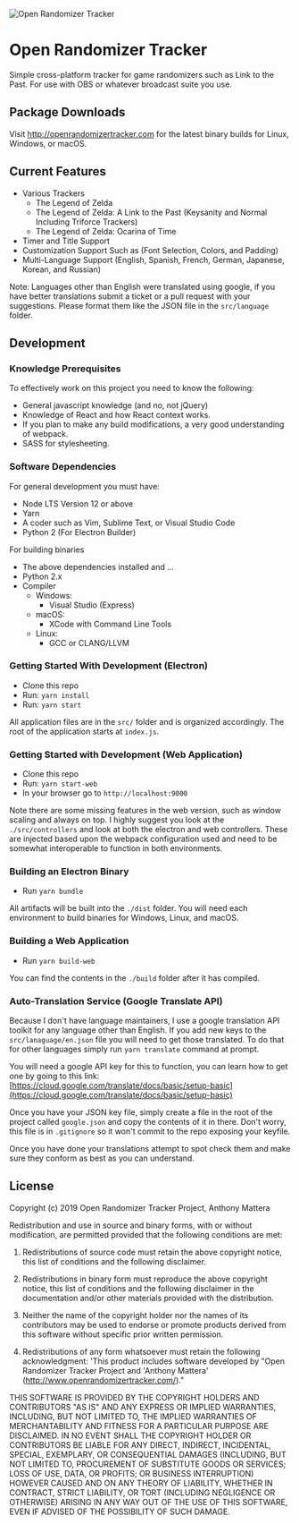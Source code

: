
![Open Randomizer Tracker](http://openrandomizertracker.com/images/logo-github.png)

# Open Randomizer Tracker
Simple cross-platform tracker for game randomizers such as Link to the Past. For use with OBS or whatever broadcast suite you use. 

## Package Downloads
Visit http://openrandomizertracker.com for the latest binary builds for Linux, Windows, or macOS.

## Current Features
- Various Trackers
    - The Legend of Zelda
    - The Legend of Zelda: A Link to the Past (Keysanity and Normal Including Triforce Trackers)
    - The Legend of Zelda: Ocarina of Time
- Timer and Title Support
- Customization Support Such as (Font Selection, Colors, and Padding)
- Multi-Language Support (English, Spanish, French, German, Japanese, Korean, and Russian)

Note: Languages other than English were translated using google, if you have better translations submit a ticket or a pull request with your suggestions. Please format them like the JSON file in the `src/language` folder.

## Development
### Knowledge Prerequisites 
To effectively work on this project you need to know the following:

 - General javascript knowledge (and no, not jQuery)
 - Knowledge of React and how React context works.
 - If you plan to make any build modifications, a very good understanding of webpack.
 - SASS for stylesheeting.

### Software Dependencies
For general development you must have:
 - Node LTS Version 12 or above
 - Yarn
 - A coder such as Vim, Sublime Text, or Visual Studio Code
 - Python 2 (For Electron Builder)

For building binaries
 - The above dependencies installed and ...
 - Python 2.x
 - Compiler
     - Windows:
         - Visual Studio (Express)
    - macOS:
        - XCode with Command Line Tools
    - Linux:
        - GCC or CLANG/LLVM

### Getting Started With Development (Electron)

 - Clone this repo
 - Run: `yarn install`
 - Run: `yarn start`

All application files are in the `src/` folder and is organized accordingly. The root of the application starts at `index.js`.

### Getting Started with Development (Web Application)
 - Clone this repo
 - Run: `yarn start-web`
 - In your browser go to `http://localhost:9000`

Note there are some missing features in the web version, such as window scaling and always on top. I highly suggest you look at the `./src/controllers` and look at both the electron and web controllers. These are injected based upon the webpack configuration used and need to be somewhat interoperable to function in both environments.

### Building an Electron Binary
- Run `yarn bundle`

All artifacts will be built into the `./dist` folder. You will need each environment to build binaries for Windows, Linux, and macOS.

### Building a Web Application 
- Run `yarn build-web`

You can find the contents in the `./build` folder after it has compiled.

### Auto-Translation Service (Google Translate API)
Because I don't have language maintainers, I use a google translation API toolkit for any language other than English. If you add new keys to the `src/lanaguage/en.json` file you will need to get those translated. To do that for other languages simply run `yarn translate` command at prompt. 

You will need a google API key for this to function, you can learn how to get one by going to this link: [https://cloud.google.com/translate/docs/basic/setup-basic](https://cloud.google.com/translate/docs/basic/setup-basic)

Once you have your JSON key file, simply create a file in the root of the project called `google.json` and copy the contents of it in there. Don't worry, this file is in `.gitignore` so it won't commit to the repo exposing your keyfile.

Once you have done your translations attempt to spot check them and make sure they conform as best as you can understand.

## License
Copyright (c) 2019 Open Randomizer Tracker Project, Anthony Mattera

Redistribution and use in source and binary forms, with or without
modification, are permitted provided that the following conditions
are met:

1. Redistributions of source code must retain the above copyright
   notice, this list of conditions and the following disclaimer.

2. Redistributions in binary form must reproduce the above copyright
   notice, this list of conditions and the following disclaimer in
   the documentation and/or other materials provided with the
   distribution.

3. Neither the name of the copyright holder nor the names of its
   contributors may be used to endorse or promote products derived
   from this software without specific prior written permission.

4. Redistributions of any form whatsoever must retain the following
   acknowledgment: 'This product includes software developed by
   "Open Randomizer Tracker Project and 'Anthony Mattera' 
   (http://www.openrandomizertracker.com/)."

THIS SOFTWARE IS PROVIDED BY THE COPYRIGHT HOLDERS AND CONTRIBUTORS
"AS IS" AND ANY EXPRESS OR IMPLIED WARRANTIES, INCLUDING, BUT NOT
LIMITED TO, THE IMPLIED WARRANTIES OF MERCHANTABILITY AND FITNESS FOR
A PARTICULAR PURPOSE ARE DISCLAIMED. IN NO EVENT SHALL THE COPYRIGHT
HOLDER OR CONTRIBUTORS BE LIABLE FOR ANY DIRECT, INDIRECT, INCIDENTAL,
SPECIAL, EXEMPLARY, OR CONSEQUENTIAL DAMAGES (INCLUDING, BUT NOT LIMITED
TO, PROCUREMENT OF SUBSTITUTE GOODS OR SERVICES; LOSS OF USE, DATA, OR
PROFITS; OR BUSINESS INTERRUPTION) HOWEVER CAUSED AND ON ANY THEORY OF
LIABILITY, WHETHER IN CONTRACT, STRICT LIABILITY, OR TORT (INCLUDING
NEGLIGENCE OR OTHERWISE) ARISING IN ANY WAY OUT OF THE USE OF THIS
SOFTWARE, EVEN IF ADVISED OF THE POSSIBILITY OF SUCH DAMAGE.


